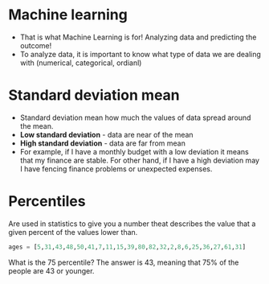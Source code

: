 # Machine learning
- That is what Machine Learning is for! Analyzing data and predicting the outcome!
- To analyze data, it is important to know what type of data we are dealing with (numerical, categorical, ordianl)

# Standard deviation mean
- Standard deviation mean how much the values of data spread around the mean.
- **Low standard deviation** - data are near of the mean 
- **High standard deviation** - data are far from mean
- For example, if I have a monthly budget with a low deviation it means that my finance are stable. For other hand, if I have a high deviation may I have fencing finance problems or unexpected expenses.

# Percentiles
Are used in statistics to give you a number theat describes the value that a given percent of the values lower than.

```py
ages = [5,31,43,48,50,41,7,11,15,39,80,82,32,2,8,6,25,36,27,61,31]
```
What is the 75 percentile? 
The answer is 43, meaning that 75% of the people are 43 or younger.

